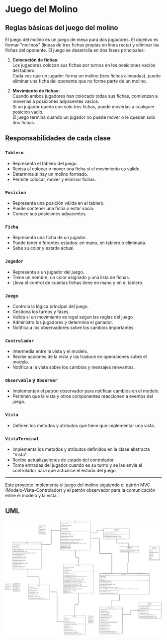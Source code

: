 # Juego del Molino

## Reglas básicas del juego del molino

El juego del molino es un juego de mesa para dos jugadores. El objetivo es formar "molinos" (líneas de tres fichas propias en línea recta) y eliminar las fichas del oponente. El juego se desarrolla en dos fases principales:

1. **Colocación de fichas:**  
   Los jugadores colocan sus fichas por turnos en los posiciones vacíos del tablero.  
   Cada vez que un jugador forma un molino (tres fichas alineadas), puede eliminar una ficha del oponente que no forme parte de un molino.

2. **Movimiento de fichas:**  
   Cuando ambos jugadores han colocado todas sus fichas, comienzan a moverlas a posiciones adyacentes vacíos.  
   Si un jugador queda con solo tres fichas, puede moverlas a cualquier posicion vacío.  
   El juego termina cuando un jugador no puede mover o le quedan solo dos fichas.

## Responsabilidades de cada clase

### `Tablero`
- Representa el tablero del juego.
- Revisa al colocar o mover una ficha si el movimiento es valido.
- Determina si hay un molino formado.
- Permite colocar, mover y eliminar fichas.

### `Posicion`
- Representa una posición válida en el tablero.
- Puede contener una ficha o estar vacía.
- Conoce sus posiciones adyacentes.

### `Ficha`
- Representa una ficha de un jugador.
- Puede tener diferentes estados: en mano, en tablero o eliminada.
- Sabe su color y estado actual.

### `Jugador`
- Representa a un jugador del juego.
- Tiene un nombre, un color asignado y una lista de fichas.
- Lleva el control de cuántas fichas tiene en mano y en el tablero.

### `Juego`
- Controla la lógica principal del juego.
- Gestiona los turnos y fases.
- Valida si un movimiento es legal segun las reglas del juego
- Administra los jugadores y determina el ganador.
- Notifica a los observadores sobre los cambios importantes.

### `Controlador`
- Intermedia entre la vista y el modelo.
- Recibe acciones de la vista y las traduce en operaciones sobre el modelo.
- Notifica a la vista sobre los cambios y mensajes relevantes.

### `Observable` y `Observer`
- Implementan el patrón observador para notificar cambios en el modelo.
- Permiten que la vista y otros componentes reaccionen a eventos del juego.

### `Vista`
- Definen los metodos y atributos que tiene que implementar una vista.

### `VistaTerminal`
- Implementa los metodos y atributos definidos en la clase abstracta "Vista"
- Recibe actualizaciones de estado del controlador
- Toma entradas del jugador cuando es su turno y se las envia al controlador para que actualice el estado del juego

---

Este proyecto implementa el juego del molino siguiendo el patrón MVC (Modelo-Vista-Controlador) y el patrón observador para la comunicación entre el modelo y la vista.

## UML
![uml](uml/uml.png)
